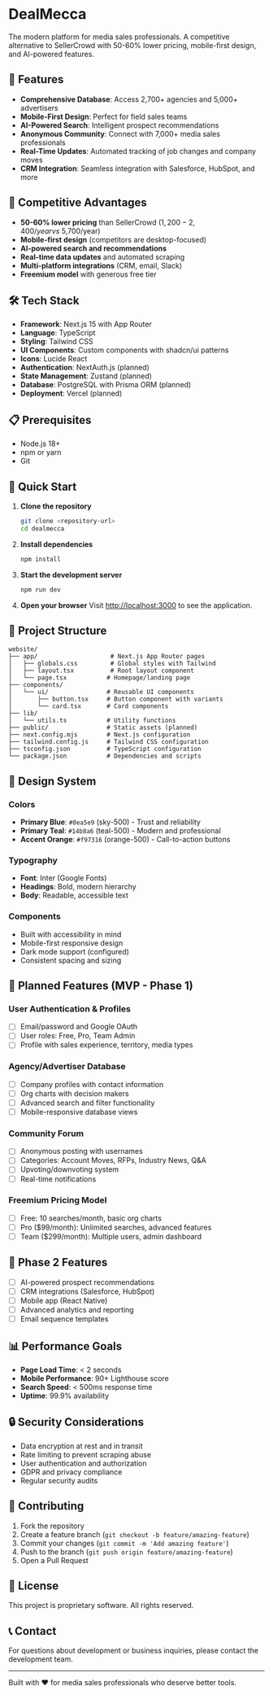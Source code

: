 # DealMecca

The modern platform for media sales professionals. A competitive alternative to SellerCrowd with 50-60% lower pricing, mobile-first design, and AI-powered features.

## 🚀 Features

- **Comprehensive Database**: Access 2,700+ agencies and 5,000+ advertisers
- **Mobile-First Design**: Perfect for field sales teams
- **AI-Powered Search**: Intelligent prospect recommendations
- **Anonymous Community**: Connect with 7,000+ media sales professionals
- **Real-Time Updates**: Automated tracking of job changes and company moves
- **CRM Integration**: Seamless integration with Salesforce, HubSpot, and more

## 🎯 Competitive Advantages

- **50-60% lower pricing** than SellerCrowd ($1,200-2,400/year vs ~$5,700/year)
- **Mobile-first design** (competitors are desktop-focused)
- **AI-powered search and recommendations**
- **Real-time data updates** and automated scraping
- **Multi-platform integrations** (CRM, email, Slack)
- **Freemium model** with generous free tier

## 🛠 Tech Stack

- **Framework**: Next.js 15 with App Router
- **Language**: TypeScript
- **Styling**: Tailwind CSS
- **UI Components**: Custom components with shadcn/ui patterns
- **Icons**: Lucide React
- **Authentication**: NextAuth.js (planned)
- **State Management**: Zustand (planned)
- **Database**: PostgreSQL with Prisma ORM (planned)
- **Deployment**: Vercel (planned)

## 📋 Prerequisites

- Node.js 18+ 
- npm or yarn
- Git

## 🚀 Quick Start

1. **Clone the repository**
   ```bash
   git clone <repository-url>
   cd dealmecca
   ```

2. **Install dependencies**
   ```bash
   npm install
   ```

3. **Start the development server**
   ```bash
   npm run dev
   ```

4. **Open your browser**
   Visit [http://localhost:3000](http://l\calhost:3000) to see the application.

## 📁 Project Structure

```
website/
├── app/                    # Next.js App Router pages
│   ├── globals.css         # Global styles with Tailwind
│   ├── layout.tsx          # Root layout component
│   └── page.tsx           # Homepage/landing page
├── components/
│   └── ui/                # Reusable UI components
│       ├── button.tsx     # Button component with variants
│       └── card.tsx       # Card components
├── lib/
│   └── utils.ts           # Utility functions
├── public/                # Static assets (planned)
├── next.config.mjs        # Next.js configuration
├── tailwind.config.js     # Tailwind CSS configuration
├── tsconfig.json          # TypeScript configuration
└── package.json           # Dependencies and scripts
```

## 🎨 Design System

### Colors
- **Primary Blue**: `#0ea5e9` (sky-500) - Trust and reliability
- **Primary Teal**: `#14b8a6` (teal-500) - Modern and professional
- **Accent Orange**: `#f97316` (orange-500) - Call-to-action buttons

### Typography
- **Font**: Inter (Google Fonts)
- **Headings**: Bold, modern hierarchy
- **Body**: Readable, accessible text

### Components
- Built with accessibility in mind
- Mobile-first responsive design
- Dark mode support (configured)
- Consistent spacing and sizing

## 📱 Planned Features (MVP - Phase 1)

### User Authentication & Profiles
- [ ] Email/password and Google OAuth
- [ ] User roles: Free, Pro, Team Admin
- [ ] Profile with sales experience, territory, media types

### Agency/Advertiser Database
- [ ] Company profiles with contact information
- [ ] Org charts with decision makers
- [ ] Advanced search and filter functionality
- [ ] Mobile-responsive database views

### Community Forum
- [ ] Anonymous posting with usernames
- [ ] Categories: Account Moves, RFPs, Industry News, Q&A
- [ ] Upvoting/downvoting system
- [ ] Real-time notifications

### Freemium Pricing Model
- [ ] Free: 10 searches/month, basic org charts
- [ ] Pro ($99/month): Unlimited searches, advanced features
- [ ] Team ($299/month): Multiple users, admin dashboard

## 🚀 Phase 2 Features

- [ ] AI-powered prospect recommendations
- [ ] CRM integrations (Salesforce, HubSpot)
- [ ] Mobile app (React Native)
- [ ] Advanced analytics and reporting
- [ ] Email sequence templates

## 📊 Performance Goals

- **Page Load Time**: < 2 seconds
- **Mobile Performance**: 90+ Lighthouse score
- **Search Speed**: < 500ms response time
- **Uptime**: 99.9% availability

## 🔒 Security Considerations

- Data encryption at rest and in transit
- Rate limiting to prevent scraping abuse
- User authentication and authorization
- GDPR and privacy compliance
- Regular security audits

## 🤝 Contributing

1. Fork the repository
2. Create a feature branch (`git checkout -b feature/amazing-feature`)
3. Commit your changes (`git commit -m 'Add amazing feature'`)
4. Push to the branch (`git push origin feature/amazing-feature`)
5. Open a Pull Request

## 📄 License

This project is proprietary software. All rights reserved.

## 📞 Contact

For questions about development or business inquiries, please contact the development team.

---

Built with ❤️ for media sales professionals who deserve better tools. 